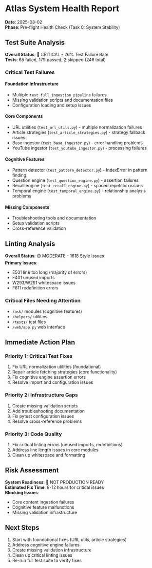 # Atlas System Health Report

**Date**: 2025-08-02  
**Phase**: Pre-flight Health Check (Task 0: System Stability)

## Test Suite Analysis

**Overall Status**: 🔴 CRITICAL - 26% Test Failure Rate  
**Tests**: 65 failed, 179 passed, 2 skipped (246 total)

### Critical Test Failures

#### Foundation Infrastructure
- Multiple `test_full_ingestion_pipeline` failures
- Missing validation scripts and documentation files
- Configuration loading and setup issues

#### Core Components
- URL utilities (`test_url_utils.py`) - multiple normalization failures
- Article strategies (`test_article_strategies.py`) - strategy fallback issues  
- Base ingestor (`test_base_ingestor.py`) - error handling problems
- YouTube ingestor (`test_youtube_ingestor.py`) - processing failures

#### Cognitive Features
- Pattern detector (`test_pattern_detector.py`) - IndexError in pattern finding
- Question engine (`test_question_engine.py`) - assertion failures
- Recall engine (`test_recall_engine.py`) - spaced repetition issues
- Temporal engine (`test_temporal_engine.py`) - relationship analysis problems

#### Missing Components
- Troubleshooting tools and documentation
- Setup validation scripts
- Cross-reference validation

## Linting Analysis

**Overall Status**: 🟡 MODERATE - 1618 Style Issues  
**Primary Issues**:
- E501 line too long (majority of errors)
- F401 unused imports
- W293/W291 whitespace issues
- F811 redefinition errors

### Critical Files Needing Attention
- `/ask/` modules (cognitive features)
- `/helpers/` utilities 
- `/tests/` test files
- `/web/app.py` web interface

## Immediate Action Plan

### Priority 1: Critical Test Fixes
1. Fix URL normalization utilities (foundational)
2. Repair article fetching strategies (core functionality)
3. Fix cognitive engine assertion errors
4. Resolve import and configuration issues

### Priority 2: Infrastructure Gaps
1. Create missing validation scripts
2. Add troubleshooting documentation
3. Fix pytest configuration issues
4. Resolve cross-reference problems

### Priority 3: Code Quality
1. Fix critical linting errors (unused imports, redefinitions)
2. Address line length issues in core modules
3. Clean up whitespace and formatting

## Risk Assessment

**System Readiness**: 🔴 NOT PRODUCTION READY  
**Estimated Fix Time**: 8-12 hours for critical issues  
**Blocking Issues**: 
- Core content ingestion failures
- Cognitive feature malfunctions
- Missing validation infrastructure

## Next Steps

1. Start with foundational fixes (URL utils, article strategies)
2. Address cognitive engine failures  
3. Create missing validation infrastructure
4. Clean up critical linting issues
5. Re-run full test suite to verify fixes